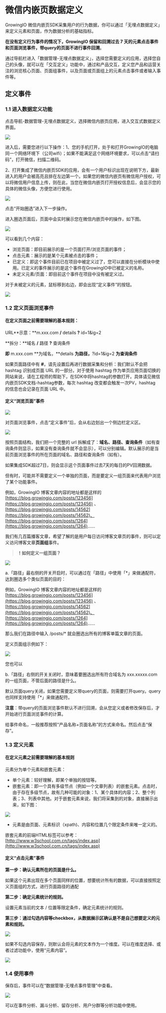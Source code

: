 # 微信内嵌页数据定义

GrowingIO 微信内嵌页SDK采集用户的行为数据，你可以通过「无埋点数据定义」来定义元素和页面，作为数据分析的基础指标。

**在没有定义行为事件的情况下，GrowingIO 保留和回溯过去 7 天的元素点击事件和页面浏览事件，带query的页面不进行事件回溯**。

通过导航栏进入「数据管理-无埋点数据定义」，选择您需要定义的应用，选择您自己的头像，就可以在「交互定义」功能中，通过和产品交互，定义您产品和运营关注的浏览核心页面、页面组事件，以及页面或页面组上的元素点击事件或者输入事件等。**​**

## **定义事件** <a id="ding-yi-shi-jian"></a>

### **1.1 进入数据定义功能** <a id="11-jin-ru-shu-ju-ding-yi-gong-neng"></a>

点击导航-数据管理-无埋点数据定义，选择微信内嵌页应用，进入交互式数据定义界面。

![](https://docs.growingio.com/.gitbook/assets/-LGNxeGABUADKiTWTaEM-LStd789kpywbmdmhAi0-LSthq-EM4_R9nrzDV0nimage.png)

进入后，需要您进行以下操作：1、您的手机打开，处于和打开GrowingIO的电脑同一个网络环境下（公司wifi）；如果不能满足这个网络环境要求，可以点击“请扫码”，打开微信，扫描二维码。

2、打开集成了微信内嵌页SDK的应用，会有一个用户标识出现在说明下方，最新进入的用户会被高亮且排在左边第一个。如果您的微信内嵌页有微信用户授权，可以将微信用户信息上传，则在此，当您在微信内嵌页打开授权信息后，会显示您的具体的微信头像，方便您进行使用。

![](https://docs.growingio.com/.gitbook/assets/-LGNxeGABUADKiTWTaEM-LStd789kpywbmdmhAi0-LStmkkNw84NxFUY0SFMimage.png)

点击“开始圈选”进入下一步操作。

进入圈选页面后，页面中会实时展示您在微信内嵌页中的操作，如下图。

![](https://docs.growingio.com/.gitbook/assets/-LGNxeGABUADKiTWTaEM-LT5pQceMwH00c77PVCK-LT5pcL2OZgjfqNrT9Pqimage.png)

可以看到几个内容：

* 浏览页面：即目前展示的是一个页面打开/浏览页面的事件；
* 点击元素：展示的是某个元素被点击的事件；
* 已定义：即这个事件目前已在项目中被定义过了，您可以直接在分析模块中使用。已定义的事件展示的是这个事件在GrowingIO中已被定义的名称。
* 未定义元素/页面：即目前这个事件在项目中没有被定义过。

对于未被定义的元素，鼠标移到右边，即会出现“定义事件”的按钮。

![](https://docs.growingio.com/.gitbook/assets/-LGNxeGABUADKiTWTaEM-LStd789kpywbmdmhAi0-LStoa5tixfEWE2VLxR6image.png)

### 1.2 定义页面浏览事件 <a id="12-ding-yi-ye-mian-liu-lan-shi-jian"></a>

#### **在定义页面之前需要理解的基本规则：** <a id="zai-ding-yi-ye-mian-zhi-qian-xu-yao-li-jie-de-ji-ben-gui-ze"></a>

URL**示意：**m.xxx.com **/** details **?** id=1&ig=2

**拆分：**域名 **/** 路径 **?** 查询条件

**即** m.xxx.com **为域名，**details **为路径，**?id=1&ig=2 **为查询条件**

如果页面路径中有 **\#**，请先设置后再进行数据采集和分析：我们默认不会把 hashtag 识别成页面 URL 的一部分。对于使用 hashtag 作为单页应用页面切换的网站来说，请在工程师的帮助下，在SDK中将hashtag的参数打开，具体请见微信内嵌页SDK文档-hashtag参数，每次 hashtag 改变都会触发一次PV，hashtag 的信息也会记录在页面 URL 中。

#### 定义“浏览页面”事件 <a id="ding-yi-liu-lan-ye-mian-shi-jian"></a>

![](https://docs.growingio.com/.gitbook/assets/-LGNxeGABUADKiTWTaEM-LStqQL7H0z2BLwrVoxC-LSts6YDb7fyalaDTtQzimage.png)

对页面浏览事件，点击“定义事件”后，会从右边划出一个侧边栏定义区。

![](https://docs.growingio.com/.gitbook/assets/-LGNxeGABUADKiTWTaEM-LT2bQFEfyMzBSr-1hFw-LT2e1MnENZ_CgpPuz1Dimage.png)

按照页面结构，我们把一个完整的 url 拆解成了：**域名、路径、查询条件**（如有查询条件则显示，如果没有查询条件就不会显示），可以分别编辑。默认展示的是当前页面浏览事件的所在页面的域名、路径和查询条件（如有）。

如果集成SDK超过7日，则会显示这个页面事件过去7天的每日的PV回溯数据。

但有时，可能并不需要定义一个单独的页面，而是要定义一组页面来代表用户浏览了某个功能事件。

例如，GrowingIO 博客文章内容的地址都是这样的 [https://blog.growingio.com/posts/123456](https://blog.growingio.com/posts/123456) 、 [https://blog.growingio.com/posts/14562](https://blog.growingio.com/posts/14562)、 [https://blog.growingio.com/posts/1264](https://blog.growingio.com/posts/1264)......

我们有几百篇播客文章，希望了解的是用户每日访问博客文章页的事件，则可以定义访问博客文章**页面组**事件。

> **！如何定义一组页面？**

![](https://docs.growingio.com/.gitbook/assets/-LGNxeGABUADKiTWTaEM-LStqQL7H0z2BLwrVoxC-LStvOh8R-l-tMPnnyEB2BE01610-732A-4E90-9BEF-304D5EE0443B.png)

a.「路径」最右侧的开关开启时，可以通过在「路径」中使用「\*」来做通配符，达到圈选多个类似页面的目的：

例如，GrowingIO 博客文章内容的地址都是这样的 [https://blog.growingio.com/posts/123456](https://blog.growingio.com/posts/123456) 、 [https://blog.growingio.com/posts/14562](https://blog.growingio.com/posts/14562)、 [https://blog.growingio.com/posts/1264](https://blog.growingio.com/posts/1264)......

那么我们在路径中输入 /posts/\* 就会圈选出所有的博客单篇文章的页面。

定义页面组示例如下：

![](https://docs.growingio.com/.gitbook/assets/-LGNxeGABUADKiTWTaEM-LT2bQFEfyMzBSr-1hFw-LT2hmb11skHnMRyFpJJimage.png)

您也可以

b.「路径」右侧的开关关闭时，意味着要圈选出所有符合域名为 xxx.xxxxx.com 的一组页面，不管后面的路径是什么。

默认页面query关闭，如果您需要定义带query的页面，则需要打开query。query也同样支持使用「\*」来做通配符。

**注意**：带query的页面浏览事件默认不进行回溯，会从您定义或者修改保存后，才开始进行页面浏览事件的计算。

给事件命名，一般推荐按照“产品名称+页面名称”的方式来命名。然后点击“保存”。

### 1.3 定义元素 <a id="13-ding-yi-yuan-su"></a>

#### **在定义元素之前需要理解的基本规则** <a id="zai-ding-yi-yuan-su-zhi-qian-xu-yao-li-jie-de-ji-ben-gui-ze"></a>

元素分为单个元素和嵌套元素：

* 单个元素：较好理解，即某个单独的按钮等。
* 嵌套元素：即一个具有多级节点（例如一个文章列表）的嵌套元素。点击时，由于存在多级节点，故有几种可能的对象：1、某个具体的内容；2、整个列表；3、列表中其他。对于嵌套元素来说，我们将采集到的对象，直接展示出来，如下图：

![](https://docs.growingio.com/.gitbook/assets/-LGNxeGABUADKiTWTaEM-LStqQL7H0z2BLwrVoxC-LStufa_uPwygfFLas7himage.png)

* 元素是由页面、元素标识（xpath\)、内容和位置几个限定条件来唯一定义的。

嵌套元素的前端HTML标签可以参考：[http://www.w3school.com.cn/tags/index.asp](http://www.w3school.com.cn/tags/index.asp)​

#### **定义“点击元素”事件** <a id="ding-yi-dian-ji-yuan-su-shi-jian"></a>

**第一步：确认元素所在的页面是什么。**

如果这个元素出现在多个页面同样的位置，想要统计所有的数据，可以直接按照定义页面组的方式，进行页面路径的通配

**第二步：确定元素统计的规则。**

设置元素当前的文本 / 位置等限定条件，确定元素统计的规则。

**第三步：通过勾选内容等checkbox，从数据展示区确认是不是自己想要定义的元素和规则。**

![](https://docs.growingio.com/.gitbook/assets/-LGNxeGABUADKiTWTaEM-LT2bQFEfyMzBSr-1hFw-LT2iCtALnfoWaSKbtioimage.png)

如果不勾选内容保存，则默认会将元素的文本作为一个维度。可以在维度选择、或者过滤功能中，使用“元素内容”。

![](https://docs.growingio.com/.gitbook/assets/-LGNxeGABUADKiTWTaEM-LT2bQFEfyMzBSr-1hFw-LT2kDLxrRtxdG_6fDbWimage.png)

### 1.4 使用事件 <a id="14-shi-yong-shi-jian"></a>

保存后，事件可以在“数据管理-无埋点事件管理”中查看。

![](https://docs.growingio.com/.gitbook/assets/-LGNxeGABUADKiTWTaEM-LT2bQFEfyMzBSr-1hFw-LT2kgfBMyIajeThkJtrimage.png)

可以在事件分析、漏斗分析、留存分析、用户分群等分析功能中使用。

